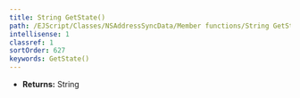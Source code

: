 ```yaml
---
title: String GetState()
path: /EJScript/Classes/NSAddressSyncData/Member functions/String GetState()
intellisense: 1
classref: 1
sortOrder: 627
keywords: GetState()
---
```



* **Returns:** String


